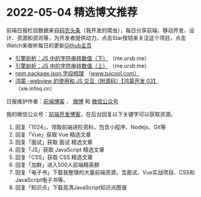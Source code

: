 # 2022-05-04 精选博文推荐

前端日报栏目数据来自[码农头条](https://toutiao.qdkfweb.cn/)（我开发的爬虫），每日分享前端、移动开发、设计、资源和资讯等，为开发者提供动力，点击Star按钮来关注这个项目，点击Watch来收听每日的更新[Github主页](https://github.com/kujian/frontendDaily)
* [引擎剖析：JS 中的字符串转数值（下）](https://me.ursb.me/archives/js-string-to-number-2.html) （me.ursb.me）
* [引擎剖析：JS 中的字符串转数值（上）](https://me.ursb.me/archives/js-string-to-number-1.html) （me.ursb.me）
* [npm package.json 字段梳理](http://www.tuicool.com/articles/hit/v636Z33) （www.tuicool.com）
* [鸿蒙 -webview 的使用和 JS 交互（附源码）【鸿蒙开发 03】](https://xie.infoq.cn/article/198c13100547868d26eb23b65) （xie.infoq.cn）

日报维护作者：[前端博客](https://qdkfweb.cn/) 、 [微博](http://weibo.com/kujian) 和 [微信公众号](https://open.weixin.qq.com/qr/code?username=caibaojian_com)

我的微信公众号：[前端开发博客](https://open.weixin.qq.com/qr/code?username=caibaojian_com)，在后台回复以下关键字可以获取资源。

1. 回复「1024」，领取前端进阶资料，包含小程序、Nodejs、Git等
2. 回复「Vue」获取 Vue 精选文章
3. 回复「面试」获取 面试 精选文章
4. 回复「JS」获取 JavaScript 精选文章
5. 回复「CSS」获取 CSS 精选文章
6. 回复「加群」进入500人前端精英群
7. 回复「电子书」下载我整理的大量前端资源，含面试、Vue实战项目、CSS和JavaScript电子书等。
8. 回复「知识点」下载高清JavaScript知识点图谱